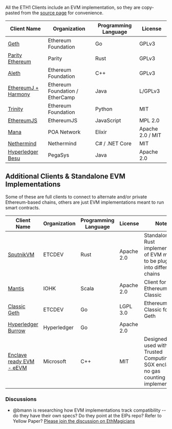 <!-- TITLE: Ethereum Virtual Machine (EVM) Implementations -->
<!-- SUBTITLE: A list of all the EVM implementations, including private chains -->

All the ETH1 Clients include an EVM implementation, so they are copy-pasted from the [source page](/eth1/clients) for convenience.

|Client Name|Organization|Programming Language|License|
|---|---|---|---|
|[Geth](https://github.com/ethereum/go-ethereum)|Ethereum Foundation|Go|GPLv3|
|[Parity Ethereum](https://github.com/paritytech/parity-ethereum)|Parity|Rust|GPLv3|
|[Aleth](https://github.com/ethereum/aleth)|Ethereum Foundation|C++|GPLv3|
|[EthereumJ + Harmony](https://github.com/ethereum/ethereumj)|Ethereum Foundation / EtherCamp|Java|L/GPLv3|
|[Trinity](https://trinity.ethereum.org/)|Ethereum Foundation|Python|MIT|
|[EthereumJS](https://ethereumjs.github.io/)|EthereumJS|JavaScript|MPL 2.0|
|[Mana](https://github.com/mana-ethereum/mana)|POA Network|Elixir|Apache 2.0 / MIT|
|[Nethermind](https://github.com/tkstanczak/nethermind)|Nethermind|C# / .NET Core|MIT|
|[Hyperledger Besu](https://github.com/hyperledger/besu/)|PegaSys|Java|Apache 2.0|

## Additional Clients & Standalone EVM Implementations

Some of these are full clients to connect to alternate and/or private Ethereum-based chains, others are just EVM implementations meant to run smart contracts.

|Client Name|Organization|Programming Language|License|Notes|
|---|---|---|---|---|
|[SputnikVM](https://github.com/ETCDEVTeam/sputnikvm)|ETCDEV|Rust|Apache 2.0|Standalone Rust implementation of EVM meant to be plugged into different chains|
|[Mantis](https://github.com/input-output-hk/mantis/)|IOHK|Scala|Apache 2.0|Client for Ethereum Classic|
|[Classic Geth](https://github.com/ethereumproject/go-ethereum)|ETCDEV|Go|LGPL 3.0|Ethereum Classic fork of Geth|
|[Hyperledger Burrow](https://github.com/hyperledger/burrow)|Hyperledger|Go|Apache 2.0||
|[Enclave ready EVM - eEVM](https://github.com/microsoft/eevm)|Microsoft|C++|MIT|Designed to be used with Trusted Computing eg. SGX enclaves; no gas counting implemented|

### Discussions

* @bmann is researching how EVM implementations track compatibility -- do they have their own specs? Do they point at the EIPs repo? Refer to Yellow Paper? [Please join the discussion on EthMagicians](https://ethereum-magicians.org)

